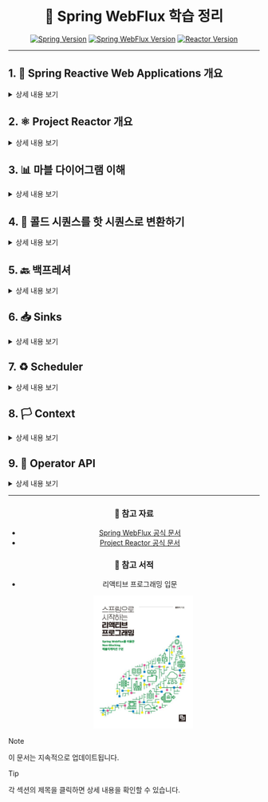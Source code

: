 <div align="center">

# 🌊 Spring WebFlux 학습 정리
[![Spring Version](https://img.shields.io/badge/Spring-6.0.0-brightgreen.svg)](https://spring.io/)
[![Spring WebFlux Version](https://img.shields.io/badge/Spring%20WebFlux-6.2.0-brightgreen.svg)](https://docs.spring.io/spring-framework/reference/web/webflux.html)
[![Reactor Version](https://img.shields.io/badge/Reactor-2023.0.0-blue.svg)](https://projectreactor.io/)

</div>

---

## 1. 🚀 Spring Reactive Web Applications 개요
<details>
<summary>상세 내용 보기</summary>

- 💫 [리액티브 시스템과 리액티브 프로그래밍의 의미](./md/리액티브%20시스템과%20리액티브%20프로그래밍의%20의미.md)
- 🔄 [Blocking I/O 방식과 Non-Blocking I/O 방식 이해하기(1)](./md/블로킹,논블로킹%20IO%20이해하기.md)
- ⚡ [Blocking I/O 방식과 Non-Blocking I/O 방식 이해하기(2): Spring MVC vs Spring WebFlux](./md/블로킹,논블로킹%20IO%20이해하기.md)
- 📚 [Spring WebFlux 개요](./md/Spring%20WebFlux%20개요.md)

</details>

## 2. ⚛️ Project Reactor 개요
<details>
<summary>상세 내용 보기</summary>

- 🔮 [리액터(Reactor) 란?](./md/what-is-reactor.md)
- 🔮 [리액터(Reactor) 용어 정의](./md/reactor용어정의.md)

</details>

## 3. 📊 마블 다이어그램 이해
<details>
<summary>상세 내용 보기</summary>

- 🔮 [마블 다이어그램 이해하기](./md/marble-diagram.md)

</details>

## 4. 🔄 콜드 시퀀스를 핫 시퀀스로 변환하기
<details>
<summary>상세 내용 보기</summary>

- 🔮 [콜드 시퀀스를 핫 시퀀스로 변환하기](./md/Cold-Hot%20Sequence.md)

</details>

## 5. 🔙 백프레셔
<details>
<summary>상세 내용 보기</summary>

- 🔮 [백프레셔](./md/백프레셔.md)

</details>

## 6. 📥 Sinks
<details>
<summary>상세 내용 보기</summary>

- 🔮 [Sinks](./md/sinks.md)

</details>

## 7. ♻️ Scheduler
<details>
<summary>상세 내용 보기</summary>

- 🔮 [Scheduler](./md/Scheduler.md)

</details>

## 8. 🏳️ Context
<details>
<summary>상세 내용 보기</summary>

- 🔮 [Context](./md/Context.md)

</details>

## 9. 🔄 Operator API
<details>
<summary>상세 내용 보기</summary>

- 🔮 [생성형 Operator](./md/Create.md)
- 🔮 [필터형 Operator](./md/Filter.md)
- 🔮 [변환형 Operator](./md/Transform.md)


</details>

---

<div align="center">

### 📖 참고 자료
- [Spring WebFlux 공식 문서](https://docs.spring.io/spring-framework/reference/web/webflux.html)
- [Project Reactor 공식 문서](https://projectreactor.io/docs)

### 📖 참고 서적
- 리액티브 프로그래밍 입문

<img src="./md/images/reactive-programming-intro.png" alt="리액티브 프로그래밍 입문" width="200" style="position: relative; left: 18px">
</div>

> [!NOTE]
> 이 문서는 지속적으로 업데이트됩니다.

> [!TIP]
> 각 섹션의 제목을 클릭하면 상세 내용을 확인할 수 있습니다.